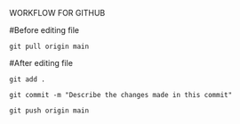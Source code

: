 WORKFLOW FOR GITHUB

#Before editing file

    git pull origin main

#After editing file

    git add .

    git commit -m "Describe the changes made in this commit"

    git push origin main

